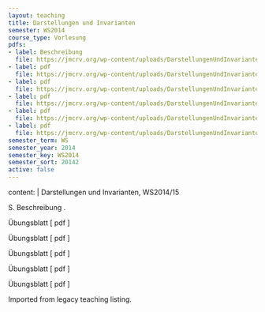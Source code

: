 ```yaml
---
layout: teaching
title: Darstellungen und Invarianten
semester: WS2014
course_type: Vorlesung
pdfs:
- label: Beschreibung
  file: https://jmcrv.org/wp-content/uploads/DarstellungenUndInvarianten_WS201415.pdf
- label: pdf
  file: https://jmcrv.org/wp-content/uploads/DarstellungenUndInvarianten_WS201415_UB_0.pdf
- label: pdf
  file: https://jmcrv.org/wp-content/uploads/DarstellungenUndInvarianten_WS201415_UB_2.pdf
- label: pdf
  file: https://jmcrv.org/wp-content/uploads/DarstellungenUndInvarianten_WS201415_UB_3.pdf
- label: pdf
  file: https://jmcrv.org/wp-content/uploads/DarstellungenUndInvarianten_WS201415_UB_4.pdf
- label: pdf
  file: https://jmcrv.org/wp-content/uploads/DarstellungenUndInvarianten_WS201415_UB_5.pdf
semester_term: WS
semester_year: 2014
semester_key: WS2014
semester_sort: 20142
active: false
---
```

content: |
  Darstellungen und Invarianten, WS2014/15
  
  S. Beschreibung .
  
  Übungsblatt [ pdf ]
  
  Übungsblatt [ pdf ]
  
  Übungsblatt [ pdf ]
  
  Übungsblatt [ pdf ]
  
  Übungsblatt [ pdf ]

Imported from legacy teaching listing.
